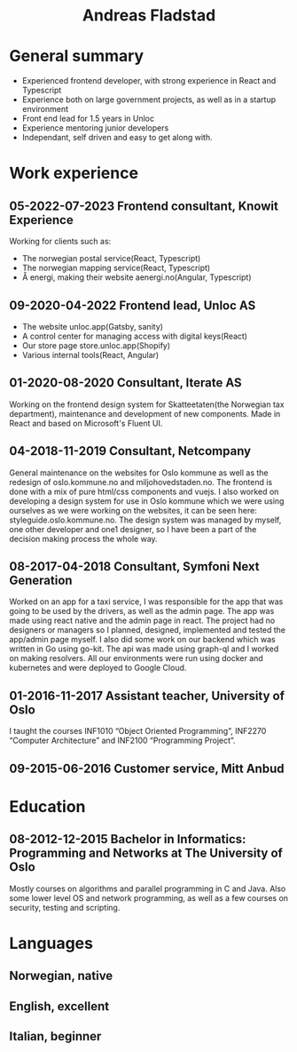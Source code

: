<h1 align="center">
  Andreas Fladstad
</h1>

# General summary
- Experienced frontend developer, with strong experience in React and Typescript
- Experience both on large government projects, as well as in a startup environment
- Front end lead for 1.5 years in Unloc
- Experience mentoring junior developers
- Independant, self driven and easy to get along with.

# Work experience
## 05-2022-07-2023  Frontend consultant, Knowit Experience
  Working for clients such as:
  * The norwegian postal service(React, Typescript)
  * The norwegian mapping service(React, Typescript)
  * Å energi, making their website aenergi.no(Angular, Typescript)
## 09-2020-04-2022  Frontend lead, Unloc AS
  * The website unloc.app(Gatsby, sanity)
  * A control center for managing access with digital keys(React)
  * Our store page store.unloc.app(Shopify)
  * Various internal tools(React, Angular)
## 01-2020-08-2020  Consultant, Iterate AS
Working on the frontend design system for Skatteetaten(the Norwegian tax department), maintenance and development of new components. Made in React and based on Microsoft's Fluent UI.
## 04-2018-11-2019  Consultant, Netcompany
General maintenance on the websites for Oslo kommune as well as the redesign of oslo.kommune.no and miljohovedstaden.no. The frontend is done with a mix of pure html/css components and vuejs. I also worked on developing a design system for use in Oslo kommune which we were using ourselves as we were working on the websites, it can be seen here: styleguide.oslo.kommune.no. The design system was managed by myself, one other developer and one1 designer, so I have been a part of the decision making process the whole way.
## 08-2017-04-2018  Consultant, Symfoni Next Generation
Worked on an app for a taxi service, I was responsible for the app that was going to be used by the drivers, as well as the admin page. The app was made using react native and the admin page in react. The project had no designers or managers so I planned, designed, implemented and tested the app/admin page myself. I also did some work on our backend which was written in Go using go-kit. The api was made using graph-ql and I worked on making resolvers. All our environments were run using docker and kubernetes and were deployed to Google Cloud.
## 01-2016-11-2017  Assistant teacher, University of Oslo
I taught the courses INF1010 “Object Oriented Programming”, INF2270 “Computer Architecture” and INF2100
“Programming Project”.
## 09-2015-06-2016  Customer service, Mitt Anbud

# Education
## 08-2012-12-2015  Bachelor in Informatics: Programming and Networks at The University of Oslo
Mostly courses on algorithms and parallel programming in C and Java. Also some lower level OS and network programming, as well as a few courses on security, testing and scripting.

# Languages
## Norwegian, native
## English, excellent
## Italian, beginner
